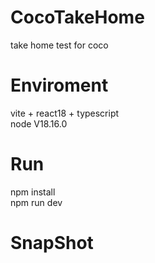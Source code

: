 # CocoTakeHome
take home test for coco
# Enviroment
vite + react18 + typescript  
node V18.16.0
# Run
npm install  
npm run dev  
# SnapShot
